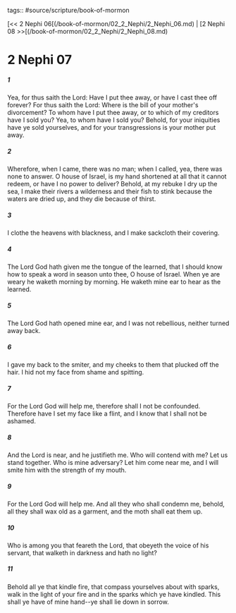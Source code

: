 tags:: #source/scripture/book-of-mormon

[<< 2 Nephi 06[(/book-of-mormon/02_2_Nephi/2_Nephi_06.md) | [2 Nephi 08 >>[(/book-of-mormon/02_2_Nephi/2_Nephi_08.md)

# 2 Nephi 07

##### 1

Yea, for thus saith the Lord: Have I put thee away, or have I cast thee off forever? For thus saith the Lord: Where is the bill of your mother's divorcement? To whom have I put thee away, or to which of my creditors have I sold you? Yea, to whom have I sold you? Behold, for your iniquities have ye sold yourselves, and for your transgressions is your mother put away.

##### 2

Wherefore, when I came, there was no man; when I called, yea, there was none to answer. O house of Israel, is my hand shortened at all that it cannot redeem, or have I no power to deliver? Behold, at my rebuke I dry up the sea, I make their rivers a wilderness and their fish to stink because the waters are dried up, and they die because of thirst.

##### 3

I clothe the heavens with blackness, and I make sackcloth their covering.

##### 4

The Lord God hath given me the tongue of the learned, that I should know how to speak a word in season unto thee, O house of Israel. When ye are weary he waketh morning by morning. He waketh mine ear to hear as the learned.

##### 5

The Lord God hath opened mine ear, and I was not rebellious, neither turned away back.

##### 6

I gave my back to the smiter, and my cheeks to them that plucked off the hair. I hid not my face from shame and spitting.

##### 7

For the Lord God will help me, therefore shall I not be confounded. Therefore have I set my face like a flint, and I know that I shall not be ashamed.

##### 8

And the Lord is near, and he justifieth me. Who will contend with me? Let us stand together. Who is mine adversary? Let him come near me, and I will smite him with the strength of my mouth.

##### 9

For the Lord God will help me. And all they who shall condemn me, behold, all they shall wax old as a garment, and the moth shall eat them up.

##### 10

Who is among you that feareth the Lord, that obeyeth the voice of his servant, that walketh in darkness and hath no light?

##### 11

Behold all ye that kindle fire, that compass yourselves about with sparks, walk in the light of your fire and in the sparks which ye have kindled. This shall ye have of mine hand--ye shall lie down in sorrow.
